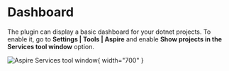 # Dashboard

The plugin can display a basic dashboard for your dotnet projects. 
To enable it, go to **Settings | Tools | Aspire** and enable **Show projects in the Services tool window** option.

![Aspire Services tool window](services.jpg){ width="700" }